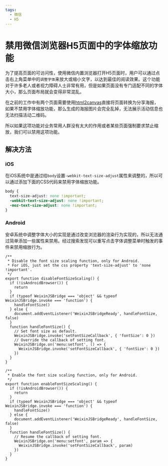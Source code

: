 ```yaml
---
tags:
  - 微信
  - H5
---
```


# 禁用微信浏览器H5页面中的字体缩放功能

为了提高页面的可访问性，使用微信内置浏览器打开H5页面时，用户可以通过点击右上角菜单中的`调整字体`来放大或缩小文字，以达到最佳的阅读效果。这个功能对于许多老人或者视力障碍人士非常有用，但是如果页面没有专门适配不同的字体大小，那么页面布局就会变得非常混乱。

在之前的工作中有两个页面需要使用[html2canvas](https://github.com/niklasvh/html2canvas)直接将页面转换为分享海报，如果不禁用字体缩放功能，那么生成的海报图片会完全乱掉，无法展示活动信息也无法扫描活动二维码。

所以如果这项功能对业务常用人群没有太大的作用或者某些页面强制要求禁止缩放，我们可以禁用这项功能。

## 解决方法

### iOS

在iOS系统中是通过给`body`设置`-webkit-text-size-adjust`属性来调整的，所以可以通过添加下面的CSS代码来禁用字体缩放功能。

``` css
body {
  text-size-adjust: none !important;
  -webkit-text-size-adjust: none !important;
  -moz-text-size-adjust: none !important;
}
```

### Android

安卓系统中调整字体大小的实现是通过改变浏览器的渲染行为实现的，所以无法通过简单添加一些属性来禁用。经过搜索发现可以重写点击字体调整菜单时触发的事件来禁用缩放行为。

``` js{14-21,36-41}
/**
 * Disable the font size scaling function, only for Android.
 * For iOS, just set the css property 'text-size-adjust' to 'none !important'.
 */
export function disableFontSizeScaling() {
  if (!isAndroidBrowser()) {
    return
  }
  if (typeof WeixinJSBridge === 'object' && typeof WeixinJSBridge.invoke === 'function') {
    handleFontSize()
  } else {
    document.addEventListener('WeixinJSBridgeReady', handleFontSize, false)
  }
  function handleFontSize() {
    // Set font size as default.
    WeixinJSBridge.invoke('setFontSizeCallback', { 'fontSize': 0 })
    // Override the callback of setting font.
    WeixinJSBridge.on('menu:setfont', () => {
      WeixinJSBridge.invoke('setFontSizeCallback', { 'fontSize': 0 })
    })
  }
}

/**
 * Enable the font size scaling function, only for Android.
 */
export function enableFontSizeScaling() {
  if (!isAndroidBrowser()) {
    return
  }
  if (typeof WeixinJSBridge === 'object' && typeof WeixinJSBridge.invoke === 'function') {
    handleFontSize()
  } else {
    document.addEventListener('WeixinJSBridgeReady', handleFontSize, false)
  }
  function handleFontSize() {
    // Resume the callback of setting font.
    WeixinJSBridge.on('menu:setfont', param => {
      WeixinJSBridge.invoke('setFontSizeCallback', param)
    })
  }
}
```
